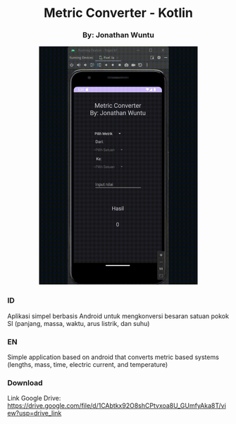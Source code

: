 <h1 align="center"> Metric Converter - Kotlin </h1>
<h3 align="center"> By: Jonathan Wuntu </h3>
<p align="center"><img src="https://github.com/joydozer/metric_converter-jonathan-Kotlin/blob/main/assets/alur.gif" height="540"/></p>


### ID
Aplikasi simpel berbasis Android untuk mengkonversi besaran satuan pokok SI (panjang, massa, waktu, arus listrik, dan suhu)

### EN
Simple application based on android that converts metric based systems (lengths, mass, time, electric current, and temperature)

### Download
Link Google Drive: https://drive.google.com/file/d/1CAbtkx92O8shCPtvxoa8U_GUmfyAka8T/view?usp=drive_link

